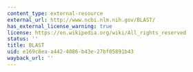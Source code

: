 ```yaml
---
content_type: external-resource
external_url: http://www.ncbi.nlm.nih.gov/BLAST/
has_external_license_warning: true
license: https://en.wikipedia.org/wiki/All_rights_reserved
status: ''
title: BLAST
uid: e169c8ea-a442-4086-b43e-27bf05891b43
wayback_url: ''
---
```

